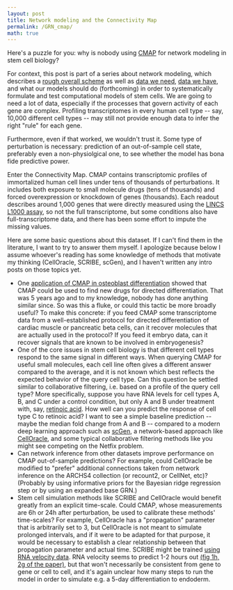 ```yaml
---
layout: post
title: Network modeling and the Connectivity Map
permalink: /GRN_cmap/
math: true
---
```


Here's a puzzle for you: why is nobody using [CMAP](https://clue.io/) for network modeling in stem cell biology?

For context, this post is part of a series about network modeling, which describes a [rough overall scheme](/GRN_intro/) as well as [data we need](/GRN_akutsu/), [data we have](/GRN_datasets/), and what our models should do (forthcoming) in order to systematically formulate and test computational models of stem cells. We are going to need a lot of data, especially if the processes that govern activity of each gene are complex. Profiling transcriptomes in every human cell type -- say, 10,000 different cell types -- may still not provide enough data to infer the right "rule" for each gene. 

Furthermore, even if that worked, we wouldn't trust it. Some type of perturbation is necessary: prediction of an out-of-sample cell state, preferably even a non-physiolgical one, to see whether the model has bona fide predictive power. 

Enter the Connectivity Map. CMAP contains transcriptomic profiles of immortalized human cell lines under tens of thousands of perturbations. It includes both exposure to small molecule drugs (tens of thousands) and forced overexpression or knockdown of genes (thousands). Each readout describes around 1,000 genes that were directly measured using the [LINCS L1000 assay](http://www.lincsproject.org/LINCS/tools/workflows/find-the-best-place-to-obtain-the-lincs-l1000-data), so not the full transcriptome, but some conditions also have full-transcriptome data, and there has been some effort to impute the missing values. 

Here are some basic questions about this dataset. If I can't find them in the literature, I want to try to answer them myself. I apologize because below I assume whoever's reading has some knowledge of methods that motivate my thinking (CellOracle, SCRIBE, scGen), and I haven't written any intro posts on those topics yet.

- One [application of CMAP in osteoblast differentiation](https://www.ncbi.nlm.nih.gov/pmc/articles/PMC4611615/) showed that CMAP could be used to find new drugs for directed differentiation. That was 5 years ago and to my knowledge, nobody has done anything similar since. So was this a fluke, or could this tactic be more broadly useful? To make this concrete: if you feed CMAP some transcriptome data from a well-established protocol for directed differentiation of cardiac muscle or pancreatic beta cells, can it recover molecules that are actually used in the protocol? If you feed it embryo data, can it recover signals that are known to be involved in embryogenesis? 
- One of the core issues in stem cell biology is that different cell types respond to the same signal in different ways. When querying CMAP for useful small molecules, each cell line often gives a different answer compared to the average, and it is not known which best reflects the expected behavior of the query cell type. Can this question be settled similar to collaborative filtering, i.e. based on a profile of the query cell type? More specifically, suppose you have RNA levels for cell types A, B, and C under a control condition, but only A and B under treatment with, say, [retinoic acid](https://en.wikipedia.org/wiki/Retinoic_acid). How well can you predict the response of cell type C to retinoic acid? I want to see a simple baseline prediction -- maybe the median fold change from A and B -- compared to a modern deep learning approach such as [scGen](https://github.com/theislab/scgen), a network-based approach like [CellOracle](https://github.com/morris-lab/CellOracle), and some typical collaborative filtering methods like you might see competing on the Netfix problem.
- Can network inference from other datasets improve performance on CMAP out-of-sample predictions? For example, could CellOracle be modified to "prefer" additional connections taken from network inference on the ARCHS4 collection (or recount2, or CellNet, etc)? (Probably by using informative priors for the Bayesian ridge regression step or by using an expanded base GRN.)
- Stem cell simulation methods like SCRIBE and CellOracle would benefit greatly from an explicit time-scale. Could CMAP, whose measurements are 6h or 24h after perturbation, be used to calibrate these methods' time-scales? For example, CellOracle has a "propagation" parameter that is arbitrarily set to 3, but CellOracle is not meant to simulate prolonged intervals, and if it were to be adapted for that purpose, it would be necessary to establish a clear relationship between that propagation parameter and actual time. SCRIBE might be trained [using RNA velocity data](https://github.com/cole-trapnell-lab/Scribe/issues/16). RNA velocity seems to predict 1-2 hours out [(fig 1h, 2g of the paper)](https://www.ncbi.nlm.nih.gov/pmc/articles/PMC6130801/), but that won't necessarily be consistent from gene to gene or cell to cell, and it's again unclear how many steps to run the model in order to simulate e.g. a 5-day differentiation to endoderm. 








